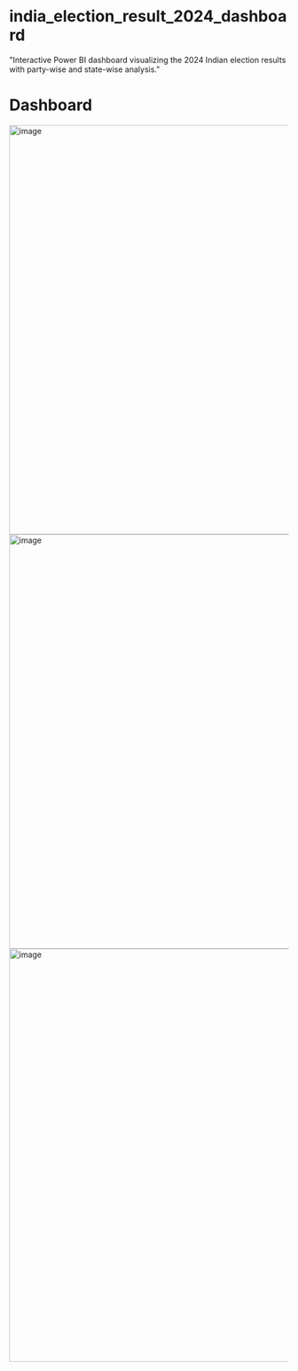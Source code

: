 # india_election_result_2024_dashboard
"Interactive Power BI dashboard visualizing the 2024 Indian election results with party-wise and state-wise analysis."

# Dashboard
<img width="1323" height="737" alt="image" src="https://github.com/user-attachments/assets/33d9ce39-8f90-4d0d-b48e-10b4c69359e0" />
<img width="1328" height="746" alt="image" src="https://github.com/user-attachments/assets/c990ed98-f774-4f74-9f02-9ba0fc36c5f3" />
<img width="1324" height="744" alt="image" src="https://github.com/user-attachments/assets/90ba055f-5818-4367-a83f-d64eb00d47a4" />


